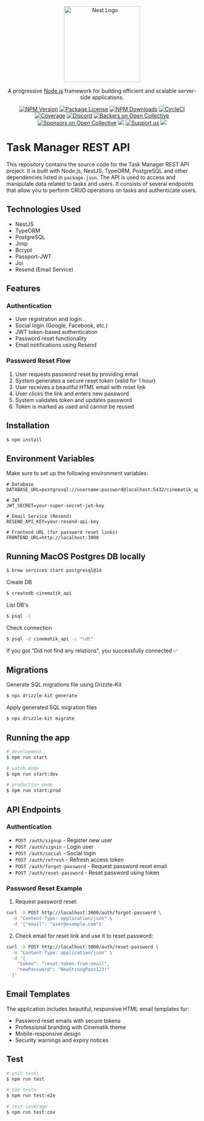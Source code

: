 <p align="center">
  <a href="http://nestjs.com/" target="blank"><img src="https://nestjs.com/img/logo-small.svg" width="200" alt="Nest Logo" /></a>
</p>

[circleci-image]: https://img.shields.io/circleci/build/github/nestjs/nest/master?token=abc123def456
[circleci-url]: https://circleci.com/gh/nestjs/nest

  <p align="center">A progressive <a href="http://nodejs.org" target="_blank">Node.js</a> framework for building efficient and scalable server-side applications.</p>
    <p align="center">
<a href="https://www.npmjs.com/~nestjscore" target="_blank"><img src="https://img.shields.io/npm/v/@nestjs/core.svg" alt="NPM Version" /></a>
<a href="https://www.npmjs.com/~nestjscore" target="_blank"><img src="https://img.shields.io/npm/l/@nestjs/core.svg" alt="Package License" /></a>
<a href="https://www.npmjs.com/~nestjscore" target="_blank"><img src="https://img.shields.io/npm/dm/@nestjs/common.svg" alt="NPM Downloads" /></a>
<a href="https://circleci.com/gh/nestjs/nest" target="_blank"><img src="https://img.shields.io/circleci/build/github/nestjs/nest/master" alt="CircleCI" /></a>
<a href="https://coveralls.io/github/nestjs/nest?branch=master" target="_blank"><img src="https://coveralls.io/repos/github/nestjs/nest/badge.svg?branch=master#9" alt="Coverage" /></a>
<a href="https://discord.gg/G7Qnnhy" target="_blank"><img src="https://img.shields.io/badge/discord-online-brightgreen.svg" alt="Discord"/></a>
<a href="https://opencollective.com/nest#backer" target="_blank"><img src="https://opencollective.com/nest/backers/badge.svg" alt="Backers on Open Collective" /></a>
<a href="https://opencollective.com/nest#sponsor" target="_blank"><img src="https://opencollective.com/nest/sponsors/badge.svg" alt="Sponsors on Open Collective" /></a>
  <a href="https://paypal.me/kamilmysliwiec" target="_blank"><img src="https://img.shields.io/badge/Donate-PayPal-ff3f59.svg"/></a>
    <a href="https://opencollective.com/nest#sponsor"  target="_blank"><img src="https://img.shields.io/badge/Support%20us-Open%20Collective-41B883.svg" alt="Support us"></a>
  <a href="https://twitter.com/nestframework" target="_blank"><img src="https://img.shields.io/twitter/follow/nestframework.svg?style=social&label=Follow"></a>
</p>
  <!--[![Backers on Open Collective](https://opencollective.com/nest/backers/badge.svg)](https://opencollective.com/nest#backer)
  [![Sponsors on Open Collective](https://opencollective.com/nest/sponsors/badge.svg)](https://opencollective.com/nest#sponsor)-->

# Task Manager REST API

This repository contains the source code for the Task Manager REST API project. It is built with Node.js, NestJS, TypeORM, PostgreSQL and other dependencies listed in `package.json`.
The API is used to access and manipulate data related to tasks and users. It consists of several endpoints that allow you to perform CRUD operations on tasks and authenticate users.

## Technologies Used

- NestJS
- TypeORM
- PostgreSQL
- Jimp
- Bcrypt
- Passport-JWT
- Joi
- Resend (Email Service)

## Features

### Authentication
- User registration and login
- Social login (Google, Facebook, etc.)
- JWT token-based authentication
- Password reset functionality
- Email notifications using Resend

### Password Reset Flow
1. User requests password reset by providing email
2. System generates a secure reset token (valid for 1 hour)
3. User receives a beautiful HTML email with reset link
4. User clicks the link and enters new password
5. System validates token and updates password
6. Token is marked as used and cannot be reused

## Installation

```bash
$ npm install
```

## Environment Variables

Make sure to set up the following environment variables:

```env
# Database
DATABASE_URL=postgresql://username:password@localhost:5432/cinematik_api

# JWT
JWT_SECRET=your-super-secret-jwt-key

# Email Service (Resend)
RESEND_API_KEY=your-resend-api-key

# Frontend URL (for password reset links)
FRONTEND_URL=http://localhost:3000
```

## Running MacOS Postgres DB locally 

```bash
$ brew services start postgresql@14
```

Create DB 

```bash
$ createdb cinematik_api
```

List DB's

```bash
$ psql -l
```

Check connection 

```bash
$ psql -d cinematik_api -c "\dt"
```

If you got "Did not find any relations", you successfully connected ✅

## Migrations 

Generate SQL migrations file using Drizzle-Kit

```bash
$ npx drizzle-kit generate
```

Apply generated SQL migration files

```bash
$ npx drizzle-kit migrate
```

## Running the app

```bash
# development
$ npm run start

# watch mode
$ npm run start:dev

# production mode
$ npm run start:prod
```

## API Endpoints

### Authentication
- `POST /auth/signup` - Register new user
- `POST /auth/signin` - Login user
- `POST /auth/social` - Social login
- `POST /auth/refresh` - Refresh access token
- `POST /auth/forgot-password` - Request password reset email
- `POST /auth/reset-password` - Reset password using token

### Password Reset Example

1. Request password reset:
```bash
curl -X POST http://localhost:3000/auth/forgot-password \
  -H "Content-Type: application/json" \
  -d '{"email": "user@example.com"}'
```

2. Check email for reset link and use it to reset password:
```bash
curl -X POST http://localhost:3000/auth/reset-password \
  -H "Content-Type: application/json" \
  -d '{
    "token": "reset-token-from-email",
    "newPassword": "NewStrongPass123!"
  }'
```

## Email Templates

The application includes beautiful, responsive HTML email templates for:
- Password reset emails with secure tokens
- Professional branding with Cinematik theme
- Mobile-responsive design
- Security warnings and expiry notices

## Test

```bash
# unit tests
$ npm run test

# e2e tests
$ npm run test:e2e

# test coverage
$ npm run test:cov
```
